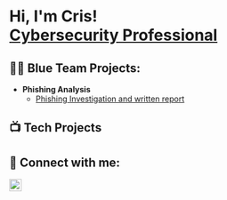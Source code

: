<h1>Hi, I'm Cris! <br/><a href="https://www.linkedin.com/in/cristian-mejia-arriaga/">Cybersecurity Professional</a>

<h2>👨‍💻 Blue Team Projects:</h2>

- <b>Phishing Analysis </b>
  - [Phishing Investigation and written report](https://github.com/CyDtom/Phishing-Investigation-And-Written-Report)

<h2>📺 Tech Projects</h2>

<h2> 🤳 Connect with me:</h2>


[<img align="left" alt="CrisMejia | LinkedIn" width="22px" src="https://cdn.jsdelivr.net/npm/simple-icons@v3/icons/linkedin.svg" />][linkedin]



[linkedin]: https://www.linkedin.com/in/cristian-mejia-arriaga/

<!--
**joshmadakor1/joshmadakor1** is a ✨ _special_ ✨ repository because its `README.md` (this file) appears on your GitHub profile.

Here are some ideas to get you started:

- 🔭 I’m currently working on ...
- 🌱 I’m currently learning ...
- 👯 I’m looking to collaborate on ...
- 🤔 I’m looking for help with ...
- 💬 Ask me about ...
- 📫 How to reach me: ...
- 😄 Pronouns: ...
- ⚡ Fun fact: ...
-->
